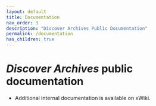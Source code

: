 ```yaml
---
layout: default
title: Documentation
nav_order: 3
description: "Discover Archives Public Documentation"
permalink: /documentation
has_children: true
---
```


# *Discover Archives* public documentation

* Additional internal documentation is available on xWiki.